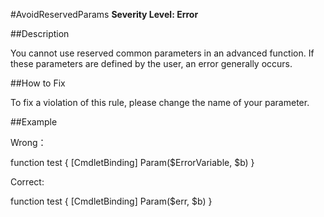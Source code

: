 #AvoidReservedParams
**Severity Level: Error**


##Description

You cannot use reserved common parameters in an advanced function. If these parameters are defined by the user, an error generally occurs.

##How to Fix

To fix a violation of this rule, please change the name of your parameter.

##Example

Wrong： 

function test
{
	[CmdletBinding]
	Param($ErrorVariable, $b)
}

Correct:

function test
{
	[CmdletBinding]
	Param($err, $b)
}
